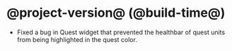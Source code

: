 # @project-version@ (@build-time@)

* Fixed a bug in Quest widget that prevented the healthbar of quest units from being highlighted in the quest color.